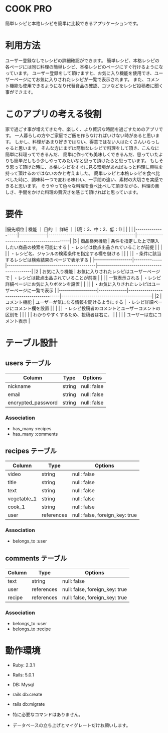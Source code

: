 # COOK PRO
簡単レシピと本格レシピを簡単に比較できるアプリケーションです。

# 利用方法
ユーザー登録なしでレシピの詳細確認ができます。
簡単レシピ、本格レシピの各ページには同じ料理の簡単レシピ、本格レシピのページにすぐ行けるようになっています。
ユーザー登録をして頂けますと、お気に入り機能を使用でき、ユーザーページにてお気に入りされたレシピが一覧で表示されます。
また、コメント機能も使用できるようになり代替食品の確認、コツなどをレシピ投稿者に聞く事ができます。

# このアプリの考える役割
家で過ごす事が増えてきた今、楽しく、より贅沢な時間を過ごすためのアプリです。
一人暮らしの方やご家庭でご飯を作らなければいけない時があると思います。
しかし、料理があまり好きではない、得意ではない人はたくさんいらっしゃると思います。
そんな方にまずは簡単なレシピで料理をして頂き、こんなに簡単に料理ってできるんだ、
簡単に作っても美味しくできるんだ、思っていたよりも簡単だしもう少しやってみたいなと思って頂けたらと思っています。
もしそう思って頂けた時に、本格レシピをすぐに見る環境があればもっと料理に興味を持って頂けるのではないのかと考えました。
簡単レシピと本格レシピを食べ比べした時に、調味料一つで変わる味わい、一手間の違い、素材の大切さを実感できると思います。
そうやって色々な料理を食べ比べして頂きながら、料理の楽しさ、手間をかけた料理の贅沢さを感じて頂ければと思っています。

# 要件

|優先順位             |     機能     ｜                 目的                      ｜                      詳細                   ｜
|(高：3、中：2、低：1) |              |                                           |                                             |
|-------------------|--------------|-------------------------------------------|---------------------------------------------|
|3                  |  商品検索機能  | 条件を指定した上で購入したい商品の検索を可能にする | ・レシピは数点出品されていることが前提            |
|                   |              |                                            | ・レシピ名、ジャンルの検索条件を指定する欄を儲ける  |
|                   |              |                                            | ・条件に該当するレシピは検索結果のページで表示する  |
|-------------------|--------------|--------------------------------------------|---------------------------------------------|
|2                  | お気に入り機能 | お気に入りされたレシピはユーザーページで          | ・レシピは数点出品されていることが前提             |
|                   |              | 一覧表示される                               | ・レシピ詳細ページにお気に入りボタンを設置          |
|                   |              |                                            | ・お気に入りされたレシピはユーザーページに一覧で表示 |
|-------------------|--------------|--------------------------------------------|---------------------------------------------|
|2                  | コメント機能   | ユーザーが気になる情報を聞けるようにする          | ・レシピ詳細ページにコメント欄を設置              |
|                   |              |                                            | ・レシピ投稿者のコメントとユーザーコメントの区別を   |
|                   |              |                                            |   わかりやすくするため、投稿者は右に、            |
|                   |              |                                            |   ユーザーは左にコメント表示                    |

# テーブル設計

## users テーブル

| Column                | Type   | Options     |
| --------------------- | ------ | ----------- |
| nickname              | string | null: false |
| email                 | string | null: false |
| encrypted_password    | string | null: false |


### Association

- has_many :recipes
- has_many :comments

## recipes テーブル

| Column      | Type       | Options                        |
| ----------- | ---------- | ------------------------------ |
| video       | string     | null: false                    |
| title       | string     | null: false                    |
| text        | string     | null: false                    |
| vegetable_1 | string     | null: false                    |
| cook_1      | string     | null: false                    |
| user        | references | null: false, foreign_key: true |


### Association

- belongs_to :user


## comments テーブル

| Column | Type       | Options                        |
| -------| ---------- | ------------------------------ |
| text   | string     | null: false                    |
| user   | references | null: false, foreign_key: true |
| recipe | references | null: false, foreign_key: true |

### Association

- belongs_to :user
- belongs_to :recipe

# 動作環境

- Ruby: 2.3.1
- Rails: 5.0.1
- DB: Mysql

- rails db:create
- rails db:migrate

- 特に必要なコマンドはありません。
- データベースの立ち上げとマイグレートだけお願いします。
